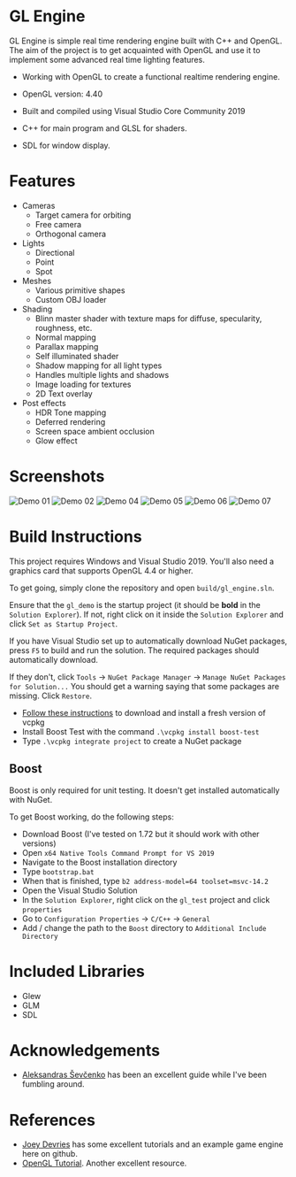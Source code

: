 # GL Engine
GL Engine is simple real time rendering engine built with C++ and OpenGL. The 
aim of the project is to get acquainted with OpenGL and use it to implement some
advanced real time lighting features.

  - Working with OpenGL to create a functional realtime rendering engine.
  
  - OpenGL version: 4.40
  
  - Built and compiled using Visual Studio Core Community 2019
  
  - C++ for main program and GLSL for shaders.
  
  - SDL for window display.

# Features
 - Cameras
    - Target camera for orbiting
    - Free camera
    - Orthogonal camera
 - Lights
    - Directional
    - Point
    - Spot
 - Meshes
    - Various primitive shapes
    - Custom OBJ loader
 - Shading
    - Blinn master shader with texture maps for diffuse, specularity, roughness, etc.
    - Normal mapping
    - Parallax mapping
    - Self illuminated shader
    - Shadow mapping for all light types
    - Handles multiple lights and shadows
    - Image loading for textures
    - 2D Text overlay
 - Post effects
    - HDR Tone mapping
    - Deferred rendering
    - Screen space ambient occlusion
    - Glow effect

# Screenshots
![Demo 01](assets/screenshots/demo_01.jpg)
![Demo 02](assets/screenshots/demo_02.jpg)
![Demo 04](assets/screenshots/demo_04.jpg)
![Demo 05](assets/screenshots/demo_05.jpg)
![Demo 06](assets/screenshots/demo_06.jpg)
![Demo 07](assets/screenshots/demo_07a.jpg)

# Build Instructions
This project requires Windows and Visual Studio 2019. You'll also need a graphics
card that supports OpenGL 4.4 or higher. 

To get going, simply clone the repository and open `build/gl_engine.sln`.

Ensure that the `gl_demo` is the startup project (it should be **bold** in the `Solution Explorer`).
If not, right click on it inside the `Solution Explorer` and click `Set as Startup Project`.

If you have Visual Studio set up to automatically download NuGet packages, press `F5`
to build and run the solution. The required packages should automatically download. 

If they don't, click `Tools` -> `NuGet Package Manager` -> `Manage NuGet Packages for Solution...` 
You should get a warning saying that some packages are missing. Click `Restore`.


 - [Follow these instructions](https://docs.microsoft.com/en-us/cpp/build/vcpkg?view=msvc-160) to download and install a fresh version of vcpkg
 - Install Boost Test with the command `.\vcpkg install boost-test`
 - Type `.\vcpkg integrate project` to create a NuGet package




## Boost
Boost is only required for unit testing. It doesn't get installed automatically with NuGet.

To get Boost working, do the following steps:

  - Download Boost (I've tested on 1.72 but it should work with other versions)
  - Open `x64 Native Tools Command Prompt for VS 2019`
  - Navigate to the Boost installation directory
  - Type `bootstrap.bat`
  - When that is finished, type `b2 address-model=64 toolset=msvc-14.2`
  - Open the Visual Studio Solution
  - In the `Solution Explorer`, right click on the `gl_test` project and click `properties`
  - Go to `Configuration Properties` -> `C/C++` -> `General`
  - Add / change the path to the `Boost` directory to `Additional Include Directory`

# Included Libraries
 - Glew
 - GLM
 - SDL

# Acknowledgements
  - [Aleksandras Ševčenko](https://github.com/Coldberg) has been an excellent guide while I've been fumbling around.

# References
  - [Joey Devries](https://joeydevries.com/#home) has some excellent tutorials and an example game engine here on github.
  - [OpenGL Tutorial](http://www.opengl-tutorial.org/). Another excellent resource.
